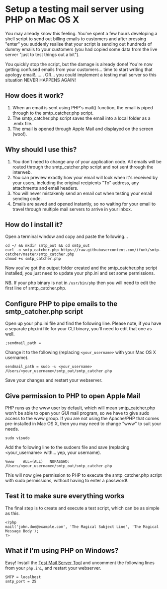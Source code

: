 # Setup a testing mail server using PHP on Mac OS X

You may already know this feeling. You've spent a few hours developing a shell script to send out billing emails to customers and after pressing "enter" you suddenly realise that your script is sending out hundreds of dummy emails to your customers (you had copied some data from the live server "just to test things out a bit").

You quickly stop the script, but the damage is already done! You're now getting confused emails from your customers... time to start writing that apology email!....... OR... you could implement a testing mail server so this situation NEVER HAPPENS AGAIN!

## How does it work?

1. When an email is sent using PHP's mail() function, the email is piped through to the smtp_catcher.php script.
2. The smtp_catcher.php script saves the email into a local folder as a .emlx file.
3. The email is opened through Apple Mail and displayed on the screen (woo!).

## Why should I use this?

1. You don't need to change any of your application code. All emails will be routed through the smtp_catcher.php script and not sent through the interweb.
2. You can preview exactly how your email will look when it's received by your users, including the original recipients "To" address, any attachments and email headers.
3. You will never mistakenly send an email out when testing your email sending code.
4. Emails are saved and opened instantly, so no waiting for your email to travel through multiple mail servers to arrive in your inbox.

## How do I install it?

Open a terminal window and copy and paste the following...

    cd ~/ && mkdir smtp_out && cd smtp_out
    curl -o smtp_catcher.php https://raw.githubusercontent.com/ifunk/smtp-catcher/master/smtp_catcher.php
    chmod +x smtp_catcher.php

Now you've got the output folder created and the smtp_catcher.php script installed, you just need to update your php.ini and set some permissions.

NB. If your php binary is not in `/usr/bin/php` then you will need to edit the first line of smtp_catcher.php.

## Configure PHP to pipe emails to the smtp_catcher.php script

Open up your php.ini file and find the following line. Please note, if you have a separate php.ini file for your CLI binary, you'll need to edit that one as well.

    ;sendmail_path =

Change it to the following (replacing `<your_username>` with your Mac OS X username).

    sendmail_path = sudo -u <your_username> /Users/<your_username>/smtp_out/smtp_catcher.php

Save your changes and restart your webserver.

## Give permission to PHP to open Apple Mail

PHP runs as the www user by default, which will mean smtp_catcher.php won't be able to open your GUI mail program, so we have to give sudo access to the www group. If you are not using the Apache/PHP that comes pre-installed in Mac OS X, then you may need to change "www" to suit your needs.

    sudo visudo

Add the following line to the sudoers file and save (replacing <your_username> with... yep, your username).

    %www    ALL=(ALL)   NOPASSWD: /Users/<your_username>/smtp_out/smtp_catcher.php

This will now give permission to PHP to execute the smtp_catcher.php script with sudo permissions, without having to enter a password!.

## Test it to make sure everything works

The final step is to create and execute a test script, which can be as simple as this.

    <?php
    mail('john.doe@example.com', 'The Magical Subject Line', 'The Magical Message Body');
    ?>

## What if I'm using PHP on Windows?

Easy! Install the [Test Mail Server Tool](http://toolheap.com/test-mail-server-tool/) and uncomment the following lines from your `php.ini`, and restart your webserver.

    SMTP = localhost
    smtp_port = 25

